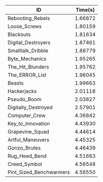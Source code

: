|ID|Time(s)|
|-|-|
|Rebooting_Rebels|1.66872|
|Loose_Screws|1.80159|
|Blackouts|1.81634|
|Digital_Destroyers|1.87461|
|Smalltalk_Dribble|1.88779|
|Byte_Mechanics|1.95265|
|The_Hit_Blunders|1.95762|
|The_ERROR_List|1.96045|
|Beasts|1.99663|
|Hackerjacks|2.01118|
|Pseudo_Boom|2.03827|
|Digitally_Destroyed|2.57901|
|Computer_Crew|4.36842|
|Key_to_Innovation|4.43930|
|Grapevine_Squad|4.44614|
|Artful_Maneuvers|4.45325|
|Gonzo_Brutes|4.46439|
|Rug_Heed_Bend|4.51663|
|Creed_Symbol|4.56548|
|Pint_Sized_Benchwarmers|4.56550|
